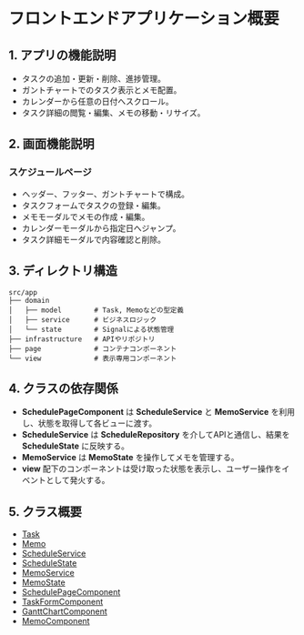 # フロントエンドアプリケーション概要

## 1. アプリの機能説明
- タスクの追加・更新・削除、進捗管理。
- ガントチャートでのタスク表示とメモ配置。
- カレンダーから任意の日付へスクロール。
- タスク詳細の閲覧・編集、メモの移動・リサイズ。

## 2. 画面機能説明
### スケジュールページ
- ヘッダー、フッター、ガントチャートで構成。
- タスクフォームでタスクの登録・編集。
- メモモーダルでメモの作成・編集。
- カレンダーモーダルから指定日へジャンプ。
- タスク詳細モーダルで内容確認と削除。

## 3. ディレクトリ構造
```
src/app
├── domain
│   ├── model        # Task, Memoなどの型定義
│   ├── service      # ビジネスロジック
│   └── state        # Signalによる状態管理
├── infrastructure   # APIやリポジトリ
├── page             # コンテナコンポーネント
└── view             # 表示専用コンポーネント
```

## 4. クラスの依存関係
- **SchedulePageComponent** は **ScheduleService** と **MemoService** を利用し、状態を取得して各ビューに渡す。
- **ScheduleService** は **ScheduleRepository** を介してAPIと通信し、結果を **ScheduleState** に反映する。
- **MemoService** は **MemoState** を操作してメモを管理する。
- **view** 配下のコンポーネントは受け取った状態を表示し、ユーザー操作をイベントとして発火する。

## 5. クラス概要
- [Task](classes/task.md)
- [Memo](classes/memo.md)
- [ScheduleService](classes/schedule-service.md)
- [ScheduleState](classes/schedule-state.md)
- [MemoService](classes/memo-service.md)
- [MemoState](classes/memo-state.md)
- [SchedulePageComponent](classes/schedule-page-component.md)
- [TaskFormComponent](classes/task-form-component.md)
- [GanttChartComponent](classes/gantt-chart-component.md)
- [MemoComponent](classes/memo-component.md)

